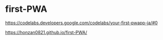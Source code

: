 # first-PWA
https://codelabs.developers.google.com/codelabs/your-first-pwapp-ja/#0

https://honzan0821.github.io/first-PWA/
